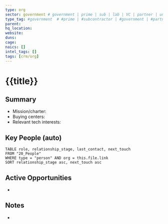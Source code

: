 ```yaml
---
type: org
sector: government # government | prime | sub | lab | VC | partner | university
type_tag: #government  # #prime | #subcontractor | #government | #partner
parent: 
hq_location: 
website: 
duns: 
cage: 
naics: []
intel_tags: []
tags: [crm/org]
---
```


# {{title}}

## Summary
- Mission/charter: 
- Buying centers: 
- Relevant tech interests: 

## Key People (auto)
```dataview
TABLE role, relationship_stage, last_contact, next_touch
FROM "20_People"
WHERE type = "person" AND org = this.file.link
SORT relationship_stage asc, next_touch asc
```

## Active Opportunities
- 

## Notes
- 
